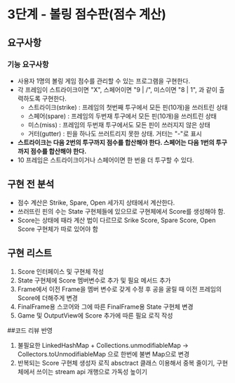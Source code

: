 # 3단계 - 볼링 점수판(점수 계산)

## 요구사항
### 기능 요구사항
* 사용자 1명의 볼링 게임 점수를 관리할 수 있는 프로그램을 구현한다.
* 각 프레임이 스트라이크이면 "X", 스페어이면 "9 | /", 미스이면 "8 | 1", 과 같이 출력하도록 구현한다.
    * 스트라이크(strike) : 프레임의 첫번째 투구에서 모든 핀(10개)을 쓰러트린 상태
    * 스페어(spare) : 프레임의 두번재 투구에서 모든 핀(10개)을 쓰러트린 상태
    * 미스(miss) : 프레임의 두번재 투구에서도 모든 핀이 쓰러지지 않은 상태
    * 거터(gutter) : 핀을 하나도 쓰러트리지 못한 상태. 거터는 "-"로 표시
* **스트라이크는 다음 2번의 투구까지 점수를 합산해야 한다. 스페어는 다음 1번의 투구까지 점수를 합산해야 한다.**
* 10 프레임은 스트라이크이거나 스페어이면 한 번을 더 투구할 수 있다.


## 구현 전 분석
* 점수 계산은 Strike, Spare, Open 세가지 상태에서 계산한다.
* 쓰러뜨린 핀의 수는 State 구현체들에 있으므로 구현체에서 Score를 생성해야 함.
* Score는 상태에 때라 계산 법이 다르므로 Srike Score, Spare Score, Open Score 구현체가 따로 있어야 함 

## 구현 리스트
1. Score 인터페이스 및 구현체 작성
2. State 구현체에 Score 멤버변수로 추가 및 필요 메서드 추가
3. Frame에서 이전 Frame을 멤버 변수로 갖게 수정 후 공을 굴릴 때 이전 프레임의 Score에 더해주게 변경
4. FinalFrame용 스코어와 그에 따른 FinalFrame용 State 구현체 변경
5. Game 및 OutputView에 Score 추가에 따른 필요 로직 작성

##코드 리뷰 반영
1. 불필요한 LinkedHashMap + Collections.unmodifiableMap -> Collectors.toUnmodifiableMap 으로 한번에 불변 Map으로 변경
2. 반복되는 Score 구현체 생성자 로직 absctract 클래스 이용해서 중복 줄이기, 구현체에서 쓰이는 stream api 개행으로 가독성 높이기
